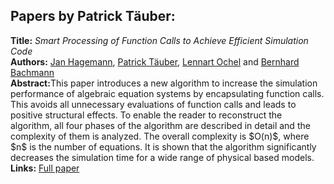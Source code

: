 <h2>Papers by Patrick Täuber:</h2>
<p>
<b>Title:</b> <i> Smart Processing of Function Calls to Achieve Efficient Simulation Code </i> <br />
<b>Authors:</b> <a href="../authors/author_98.html">Jan Hagemann</a>, <a href="../authors/author_266.html">Patrick Täuber</a>, <a href="../authors/author_202.html">Lennart Ochel</a> and <a href="../authors/author_10.html">Bernhard Bachmann</a><br />
<b>Abstract:</b>This paper introduces a new algorithm to increase the simulation performance of algebraic equation systems by encapsulating function calls. This avoids all unnecessary  evaluations of function calls and leads to positive structural effects. To enable the reader to reconstruct the algorithm, all four phases of the algorithm are described in detail and the complexity of them is analyzed. The overall complexity is $O(n)$, where $n$ is the number of equations. It is shown that the algorithm significantly decreases the simulation time for a wide range of physical based models.<br />
<b>Links:</b> <a href="../submissions/ecp17132581_HagemannTauberOchelBachmann.pdf">Full paper</a></p>